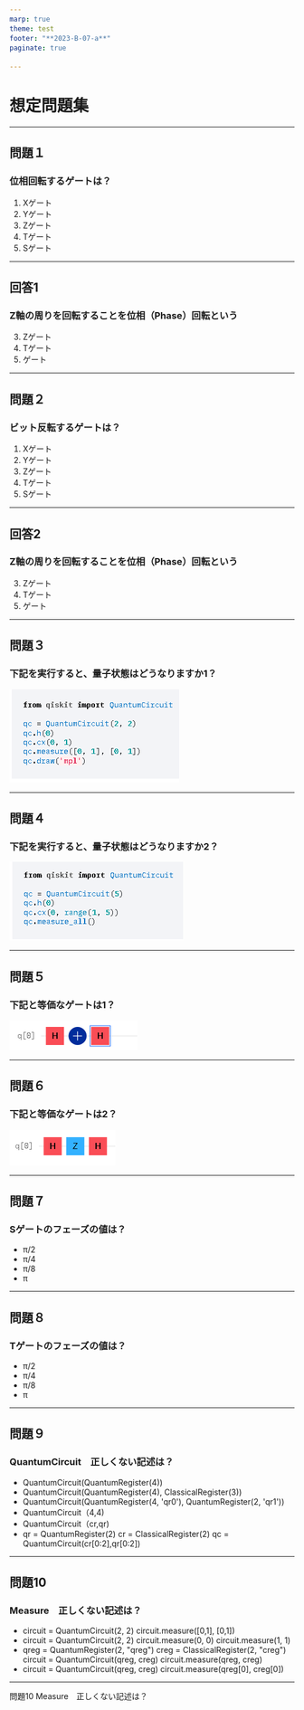 ```yaml
---
marp: true
theme: test
footer: "**2023-B-07-a**"
paginate: true 

---
```

<!--
class: title
_backgroundColor: orange
-->

# 想定問題集

---
<!--
class: slides
-->

## 問題１

### 位相回転するゲートは？

1. Xゲート
2. Yゲート
3. Zゲート
4. Tゲート
5. Sゲート

---

## 回答1

### Z軸の周りを回転することを位相（Phase）回転という

3. Zゲート
4. Tゲート
5. ゲート

---

## 問題２

### ビット反転するゲートは？

1. Xゲート
2. Yゲート
3. Zゲート
4. Tゲート
5. Sゲート

---
## 回答2

### Z軸の周りを回転することを位相（Phase）回転という

3. Zゲート
4. Tゲート
5. ゲート

---
## 問題３

### 下記を実行すると、量子状態はどうなりますか1？

![100%](./image/3.png)

---

## 問題４

### 下記を実行すると、量子状態はどうなりますか2？

![100%](./image/4.png)

---

## 問題５

### 下記と等価なゲートは1？

![100%](./image/5.png)

---

## 問題６

### 下記と等価なゲートは2？

![100%](./image/6.png)

---

## 問題７

### Sゲートのフェーズの値は？

- π/2
- π/4
- π/8
- π

---

## 問題８

### Tゲートのフェーズの値は？

- π/2
- π/4
- π/8
- π

---

## 問題９

### QuantumCircuit　正しくない記述は？

- QuantumCircuit(QuantumRegister(4))
- QuantumCircuit(QuantumRegister(4), ClassicalRegister(3))
- QuantumCircuit(QuantumRegister(4, 'qr0'), QuantumRegister(2, 'qr1'))
- QuantumCircuit（4,4)
- QuantumCircuit（cr,qr)
- qr = QuantumRegister(2)
  cr = ClassicalRegister(2)
  qc = QuantumCircuit(cr[0:2],qr[0:2])

---

## 問題10

### Measure　正しくない記述は？

- circuit = QuantumCircuit(2, 2)
  circuit.measure([0,1], [0,1])
- circuit = QuantumCircuit(2, 2)
  circuit.measure(0, 0)
  circuit.measure(1, 1)
- qreg = QuantumRegister(2, "qreg")
  creg = ClassicalRegister(2, "creg")
  circuit = QuantumCircuit(qreg, creg)
  circuit.measure(qreg, creg)
- circuit = QuantumCircuit(qreg, creg)
  circuit.measure(qreg[0], creg[0])

---
問題10 Measure　正しくない記述は？
